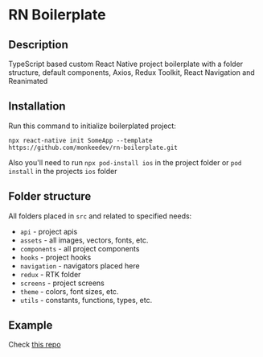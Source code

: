 # RN Boilerplate

## Description

TypeScript based custom React Native project boilerplate with a folder structure, default components, Axios, Redux Toolkit, React Navigation and Reanimated

## Installation

Run this command to initialize boilerplated project:

`npx react-native init SomeApp --template https://github.com/monkeedev/rn-boilerplate.git`

Also you'll need to run `npx pod-install ios` in the project folder or `pod install` in the projects `ios` folder 

## Folder structure

All folders placed in `src` and related to specified needs:

- `api` - project apis
- `assets` - all images, vectors, fonts, etc.
- `components` - all project components
- `hooks` - project hooks
- `navigation` - navigators placed here
- `redux` - RTK folder
- `screens` - project screens
- `theme` - colors, font sizes, etc.
- `utils` - constants, functions, types, etc.

## Example

Check [this repo](https://github.com/monkeedev/rn-boilerplate-example)
